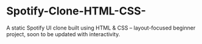 # Spotify-Clone-HTML-CSS-
A static Spotify UI clone built using HTML &amp; CSS – layout-focused beginner project, soon to be updated with interactivity.
